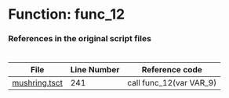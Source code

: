 # Function: func_12
### References in the original script files

#

| File | Line Number | Reference code |
| --- | --- | --- |
| [mushring.tsct](../../../out/mushring.tsct#L241) | 241 | call func_12(var VAR_9) |
